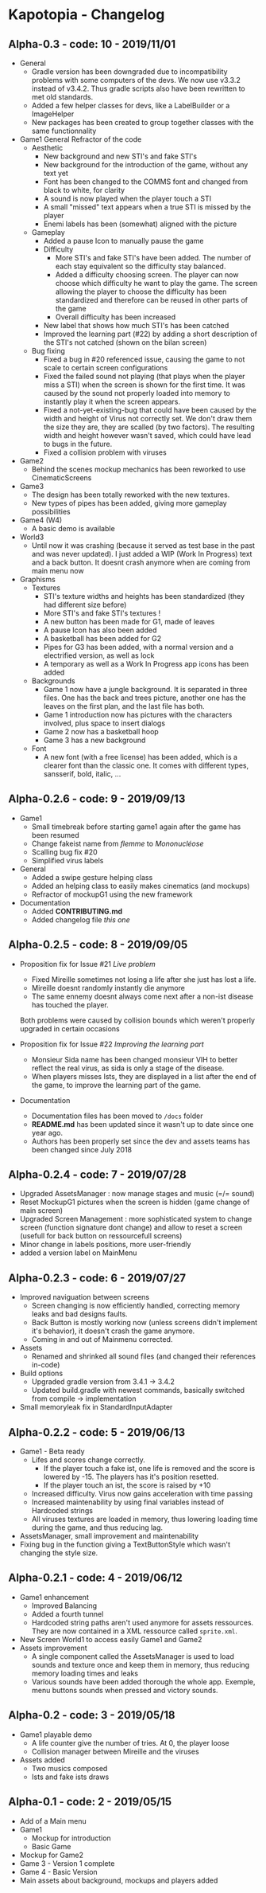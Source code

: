 # Kapotopia - Changelog

## Alpha-0.3 - code: 10 - 2019/11/01
- General
  - Gradle version has been downgraded due to incompatibility problems with some computers of the devs. We now use v3.3.2 instead of v3.4.2. Thus gradle scripts also have been rewritten to met old standards.
  - Added a few helper classes for devs, like a LabelBuilder or a ImageHelper
  - New packages has been created to group together classes with the same functionnality
- Game1
  General Refractor of the code
  - Aesthetic
    - New background and new STI's and fake STI's
    - New background for the introduction of the game, without any text yet
    - Font has been changed to the COMMS font and changed from black to white, for clarity
    - A sound is now played when the player touch a STI
    - A small "missed" text appears when a true STI is missed by the player
    - Enemi labels has been (somewhat) aligned with the picture
  - Gameplay
    - Added a pause Icon to manually pause the game
    - Difficulty
      - More STI's and fake STI's have been added. The number of each stay equivalent so the difficulty stay balanced.
      - Added a difficulty choosing screen. The player can now choose which difficulty he want to play the game. The screen allowing the player to choose the difficulty has been standardized and therefore can be reused in other parts of the game
      - Overall difficulty has been increased
    - New label that shows how much STI's has been catched
    - Improved the learning part (#22) by adding a short description of the STI's not catched (shown on the bilan screen)
  - Bug fixing
    - Fixed a bug in #20 referenced issue, causing the game to not scale to certain screen configurations
    - Fixed the failed sound not playing (that plays when the player miss a STI) when the screen is shown for the first time. It was caused by the sound not properly loaded into memory to instantly play it when the screen appears.
    - Fixed a not-yet-existing-bug that could have been caused by the width and height of Virus not correctly set. We don't draw them the size they are, they are scalled (by two factors). The resulting width and height however wasn't saved, which could have lead to bugs in the future.
    - Fixed a collision problem with viruses
- Game2
  - Behind the scenes mockup mechanics has been reworked to use CinematicScreens
- Game3
  - The design has been totally reworked with the new textures.
  - New types of pipes has been added, giving more gameplay possibilities
- Game4 (W4)
  - A basic demo is available
- World3
  - Until now it was crashing (because it served as test base in the past and was never updated). I just added a WIP (Work In Progress) text and a back button. It doesnt crash anymore when are coming from main menu now
- Graphisms
  - Textures
    - STI's texture widths and heights has been standardized (they had different size before)
    - More STI's and fake STI's textures !
    - A new button has been made for G1, made of leaves
    - A pause Icon has also been added
    - A basketball has been added for G2
    - Pipes for G3 has been added, with a normal version and a electrified version, as well as lock
    - A temporary as well as a Work In Progress app icons has been added
  - Backgrounds
    - Game 1 now have a jungle background. It is separated in three files. One has the back and trees picture, another one has the leaves on the first plan, and the last file has both.
    - Game 1 introduction now has pictures with the characters involved, plus space to insert dialogs
    - Game 2 now has a basketball hoop
    - Game 3 has a new background
  - Font
    - A new font (with a free license) has been added, which is a clearer font than the classic one. It comes with different types, sansserif, bold, italic, ...


## Alpha-0.2.6 - code: 9 - 2019/09/13
- Game1
  - Small timebreak before starting game1 again after the game has been resumed
  - Change fakeist name from *flemme* to *Mononucléose*
  - Scalling bug fix #20
  - Simplified virus labels
- General
  - Added a swipe gesture helping class
  - Added an helping class to easily makes cinematics (and mockups)
  - Refractor of mockupG1 using the new framework
- Documentation
  - Added **CONTRIBUTING.md**
  - Added changelog file *this one*


## Alpha-0.2.5 - code: 8 - 2019/09/05
- Proposition fix for Issue #21 *Live problem*
  - Fixed Mireille sometimes not losing a life after she just has lost a life.
  - Mireille doesnt randomly instantly die anymore
  - The same ennemy doesnt always come next after a non-ist disease has touched the player.

  Both problems were caused by collision bounds which weren't properly upgraded in certain occasions
- Proposition fix for Issue #22 *Improving the learning part*
  - Monsieur Sida name has been changed monsieur VIH to better reflect the real virus, as sida is only a stage of the disease.
  - When players misses Ists, they are displayed in a list after the end of the game, to improve the learning part of the game.
- Documentation
  - Documentation files has been moved to ```/docs``` folder
  - **README.md** has been updated since it wasn't up to date since one year ago.
  - Authors has been properly set since the dev and assets teams has been changed since July 2018

## Alpha-0.2.4 - code: 7 - 2019/07/28
- Upgraded AssetsManager : now manage stages and music (=/= sound)
- Reset MockupG1 pictures when the screen is hidden (game change of main screen)
- Upgraded Screen Management : more sophisticated system to change screen (function signature dont change) and allow to reset a screen (usefull for back button on ressourcefull screens)
- Minor change in labels positions, more user-friendly
- added a version label on MainMenu

## Alpha-0.2.3 - code: 6 - 2019/07/27
- Improved naviguation between screens
  - Screen changing is now efficiently handled, correcting memory leaks and bad designs faults.
  - Back Button is mostly working now (unless screens didn't implement it's behavior), it doesn't crash the game anymore.
  - Coming in and out of Mainmenu corrected.
- Assets
  - Renamed and shrinked all sound files (and changed their references in-code)
- Build options
  - Upgraded gradle version from 3.4.1 -> 3.4.2
  - Updated build.gradle with newest commands, basically switched from compile -> implementation
- Small memoryleak fix in StandardInputAdapter

## Alpha-0.2.2 - code: 5 - 2019/06/13
- Game1 - Beta ready
  - Lifes and scores change correctly.
    - If the player touch a fake ist, one life is removed and the score is lowered by -15. The players has it's position resetted.
    - If the player touch an ist, the score is raised by +10
  - Increased difficulty. Virus now gains acceleration with time passing
  - Increased maintenability by using final variables instead of Hardcoded strings
  - All viruses textures are loaded in memory, thus lowering loading time during the game, and thus reducing lag.
- AssetsManager, small improvement and maintenability
- Fixing bug in the function giving a TextButtonStyle which wasn't changing the style size.

## Alpha-0.2.1 - code: 4 - 2019/06/12
- Game1 enhancement
  - Improved Balancing
  - Added a fourth tunnel
  - Hardcoded string paths aren't used anymore for assets ressources. They are now contained in a XML ressource called ```sprite.xml```.
- New Screen World1 to access easily Game1 and Game2
- Assets improvement
  - A single component called the AssetsManager is used to load sounds and texture once and keep them in memory, thus reducing memory loading times and leaks
  - Various sounds have been added thorough the whole app. Exemple, menu buttons sounds when pressed and victory sounds.

## Alpha-0.2 - code: 3 - 2019/05/18
- Game1 playable demo
  - A life counter give the number of tries. At 0, the player loose
  - Collision manager between Mireille and the viruses
- Assets added
  - Two musics composed
  - Ists and fake ists draws

## Alpha-0.1 - code: 2 - 2019/05/15
- Add of a Main menu
- Game1
  - Mockup for introduction
  - Basic Game
- Mockup for Game2
- Game 3 - Version 1 complete
- Game 4 - Basic Version
- Main assets about background, mockups and players added
